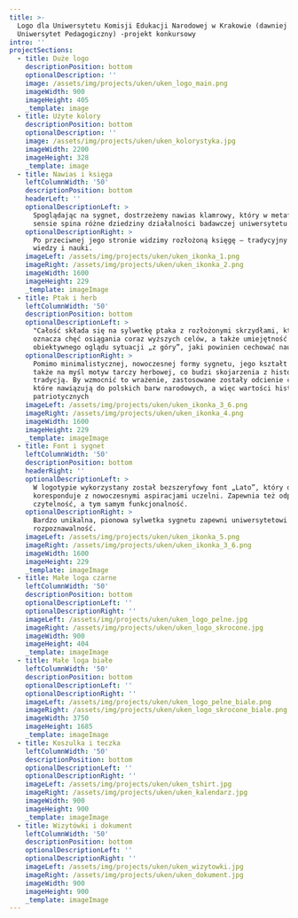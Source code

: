 ```yaml
---
title: >-
  Logo dla Uniwersytetu Komisji Edukacji Narodowej w Krakowie (dawniej
  Uniwersytet Pedagogiczny) -projekt konkursowy
intro: ''
projectSections:
  - title: Duże logo
    descriptionPosition: bottom
    optionalDescription: ''
    image: /assets/img/projects/uken/uken_logo_main.png
    imageWidth: 900
    imageHeight: 405
    _template: image
  - title: Użyte kolory
    descriptionPosition: bottom
    optionalDescription: ''
    image: /assets/img/projects/uken/uken_kolorystyka.jpg
    imageWidth: 2200
    imageHeight: 328
    _template: image
  - title: Nawias i księga
    leftColumnWidth: '50'
    descriptionPosition: bottom
    headerLeft: ''
    optionalDescriptionLeft: >
      Spoglądając na sygnet, dostrzeżemy nawias klamrowy, który w metaforycznym
      sensie spina różne dziedziny działalności badawczej uniwersytetu
    optionalDescriptionRight: >
      Po przeciwnej jego stronie widzimy rozłożoną księgę – tradycyjny symbol
      wiedzy i nauki.
    imageLeft: /assets/img/projects/uken/uken_ikonka_1.png
    imageRight: /assets/img/projects/uken/uken_ikonka_2.png
    imageWidth: 1600
    imageHeight: 229
    _template: imageImage
  - title: Ptak i herb
    leftColumnWidth: '50'
    descriptionPosition: bottom
    optionalDescriptionLeft: >
      "Całość składa się na sylwetkę ptaka z rozłożonymi skrzydłami, który
      oznacza chęć osiągania coraz wyższych celów, a także umiejętność
      obiektywnego oglądu sytuacji „z góry”, jaki powinien cechować naukę.
    optionalDescriptionRight: >
      Pomimo minimalistycznej, nowoczesnej formy sygnetu, jego kształt przywodzi
      także na myśl motyw tarczy herbowej, co budzi skojarzenia z historią i
      tradycją. By wzmocnić to wrażenie, zastosowane zostały odcienie czerwieni,
      które nawiązują do polskich barw narodowych, a więc wartości historyczno –
      patriotycznych
    imageLeft: /assets/img/projects/uken/uken_ikonka_3_6.png
    imageRight: /assets/img/projects/uken/uken_ikonka_4.png
    imageWidth: 1600
    imageHeight: 229
    _template: imageImage
  - title: Font i sygnet
    leftColumnWidth: '50'
    descriptionPosition: bottom
    headerRight: ''
    optionalDescriptionLeft: >
      W logotypie wykorzystany został bezszeryfowy font „Lato”, który dobrze
      koresponduje z nowoczesnymi aspiracjami uczelni. Zapewnia też odpowiednią
      czytelność, a tym samym funkcjonalność.
    optionalDescriptionRight: >
      Bardzo unikalna, pionowa sylwetka sygnetu zapewni uniwersytetowi
      rozpoznawalność.
    imageLeft: /assets/img/projects/uken/uken_ikonka_5.png
    imageRight: /assets/img/projects/uken/uken_ikonka_3_6.png
    imageWidth: 1600
    imageHeight: 229
    _template: imageImage
  - title: Małe loga czarne
    leftColumnWidth: '50'
    descriptionPosition: bottom
    optionalDescriptionLeft: ''
    optionalDescriptionRight: ''
    imageLeft: /assets/img/projects/uken/uken_logo_pelne.jpg
    imageRight: /assets/img/projects/uken/uken_logo_skrocone.jpg
    imageWidth: 900
    imageHeight: 404
    _template: imageImage
  - title: Małe loga białe
    leftColumnWidth: '50'
    descriptionPosition: bottom
    optionalDescriptionLeft: ''
    optionalDescriptionRight: ''
    imageLeft: /assets/img/projects/uken/uken_logo_pelne_biale.png
    imageRight: /assets/img/projects/uken/uken_logo_skrocone_biale.png
    imageWidth: 3750
    imageHeight: 1685
    _template: imageImage
  - title: Koszulka i teczka
    leftColumnWidth: '50'
    descriptionPosition: bottom
    optionalDescriptionLeft: ''
    optionalDescriptionRight: ''
    imageLeft: /assets/img/projects/uken/uken_tshirt.jpg
    imageRight: /assets/img/projects/uken/uken_kalendarz.jpg
    imageWidth: 900
    imageHeight: 900
    _template: imageImage
  - title: Wizytówki i dokument
    leftColumnWidth: '50'
    descriptionPosition: bottom
    optionalDescriptionLeft: ''
    optionalDescriptionRight: ''
    imageLeft: /assets/img/projects/uken/uken_wizytowki.jpg
    imageRight: /assets/img/projects/uken/uken_dokument.jpg
    imageWidth: 900
    imageHeight: 900
    _template: imageImage
---
```


